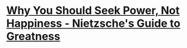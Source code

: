 # [Why You Should Seek Power, Not Happiness - Nietzsche's Guide to Greatness](https://www.youtube.com/watch?v=FDjeRloNgx0&ab_channel=AcademyofIdeas)
